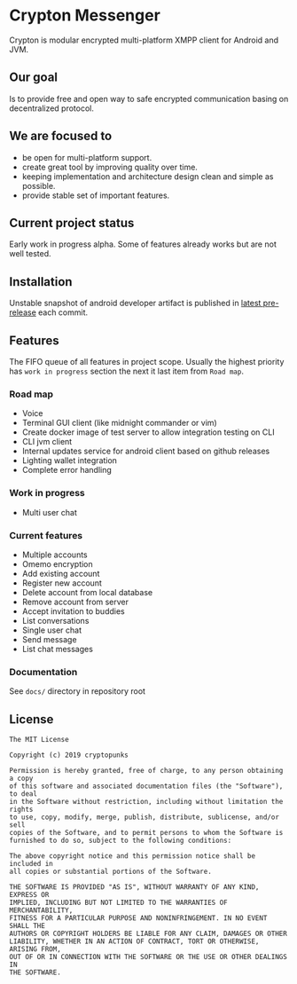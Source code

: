 # Crypton Messenger
Crypton is modular encrypted multi-platform XMPP client for Android and JVM.

## Our goal
Is to provide free and open way to safe encrypted communication basing on decentralized protocol.  

## We are focused to
* be open for multi-platform support.
* create great tool by improving quality over time.
* keeping implementation and architecture design clean and simple as possible.
* provide stable set of important features.

## Current project status
Early work in progress alpha. Some of features already works but are not well tested.

## Installation 
Unstable snapshot of android developer artifact is published in
[latest pre-release](https://github.com/cryptopunkscc/crypton/releases/tag/latest) each commit.

## Features
The FIFO queue of all features in project scope. 
Usually the highest priority has `work in progress` section the next it last item from `Road map`.  

### Road map
* Voice
* Terminal GUI client (like midnight commander or vim)
* Create docker image of test server to allow integration testing on CLI
* CLI jvm client
* Internal updates service for android client based on github releases
* Lighting wallet integration 
* Complete error handling

### Work in progress
* Multi user chat

### Current features
* Multiple accounts
* Omemo encryption
* Add existing account
* Register new account
* Delete account from local database
* Remove account from server
* Accept invitation to buddies
* List conversations
* Single user chat
* Send message
* List chat messages

### Documentation
See `docs/` directory in repository root

## License
```
The MIT License

Copyright (c) 2019 cryptopunks

Permission is hereby granted, free of charge, to any person obtaining a copy
of this software and associated documentation files (the "Software"), to deal
in the Software without restriction, including without limitation the rights
to use, copy, modify, merge, publish, distribute, sublicense, and/or sell
copies of the Software, and to permit persons to whom the Software is
furnished to do so, subject to the following conditions:

The above copyright notice and this permission notice shall be included in
all copies or substantial portions of the Software.

THE SOFTWARE IS PROVIDED "AS IS", WITHOUT WARRANTY OF ANY KIND, EXPRESS OR
IMPLIED, INCLUDING BUT NOT LIMITED TO THE WARRANTIES OF MERCHANTABILITY,
FITNESS FOR A PARTICULAR PURPOSE AND NONINFRINGEMENT. IN NO EVENT SHALL THE
AUTHORS OR COPYRIGHT HOLDERS BE LIABLE FOR ANY CLAIM, DAMAGES OR OTHER
LIABILITY, WHETHER IN AN ACTION OF CONTRACT, TORT OR OTHERWISE, ARISING FROM,
OUT OF OR IN CONNECTION WITH THE SOFTWARE OR THE USE OR OTHER DEALINGS IN
THE SOFTWARE.
```
